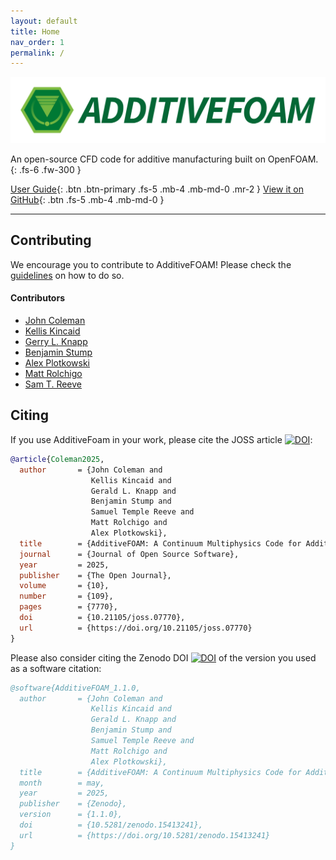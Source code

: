 ```yaml
---
layout: default
title: Home
nav_order: 1
permalink: /
---
```


<img src="https://raw.githubusercontent.com/ORNL-MDF/additivefoam-website-assets/main/images/AdditiveFOAM-wordmark.svg" alt="image" style="margin-left: 0px;">

An open-source CFD code for additive manufacturing built on OpenFOAM.
{: .fs-6 .fw-300 }

[User Guide](docs/index.html){: .btn .btn-primary .fs-5 .mb-4 .mb-md-0 .mr-2 }
[View it on GitHub][AdditiveFOAM repo]{: .btn .fs-5 .mb-4 .mb-md-0 }

---

## Contributing
We encourage you to contribute to AdditiveFOAM! Please check the [guidelines](https://github.com/ORNL/AdditiveFOAM/blob/main/CONTRIBUTING.md) on how to do so.

#### Contributors
- [John Coleman](https://www.ornl.gov/staff-profile/john-s-coleman)
- [Kellis Kincaid](https://www.ornl.gov/staff-profile/kellis-c-kincaid)
- [Gerry L. Knapp](https://www.ornl.gov/staff-profile/gerald-l-knapp)
- [Benjamin Stump](https://www.ornl.gov/staff-profile/benjamin-c-stump)
- [Alex Plotkowski](https://www.ornl.gov/staff-profile/alex-j-plotkowski)
- [Matt Rolchigo](https://www.ornl.gov/staff-profile/matt-rolchigo)
- [Sam T. Reeve](https://www.ornl.gov/staff-profile/samuel-t-reeve)


## Citing
If you use AdditiveFoam in your work, please cite the JOSS article [![DOI](https://joss.theoj.org/papers/10.21105/joss.07770/status.svg)](https://doi.org/10.21105/joss.07770):
```bibtex
@article{Coleman2025,
  author       = {John Coleman and
                  Kellis Kincaid and
                  Gerald L. Knapp and
                  Benjamin Stump and
                  Samuel Temple Reeve and
                  Matt Rolchigo and
                  Alex Plotkowski},
  title        = {AdditiveFOAM: A Continuum Multiphysics Code for Additive Manufacturing},
  journal      = {Journal of Open Source Software},
  year         = 2025,
  publisher    = {The Open Journal},
  volume       = {10},
  number       = {109},
  pages        = {7770},
  doi          = {10.21105/joss.07770},
  url          = {https://doi.org/10.21105/joss.07770}
}
```

Please also consider citing the Zenodo DOI [![DOI](https://zenodo.org/badge/DOI/10.5281/zenodo.8034098.svg)](https://doi.org/10.5281/zenodo.8034098) of the version you used as a software citation:
```bibtex
@software{AdditiveFOAM_1.1.0,
  author       = {John Coleman and
                  Kellis Kincaid and
                  Gerald L. Knapp and
                  Benjamin Stump and
                  Samuel Temple Reeve and
                  Matt Rolchigo and
                  Alex Plotkowski},
  title        = {AdditiveFOAM: A Continuum Multiphysics Code for Additive Manufacturing},
  month        = may,
  year         = 2025,
  publisher    = {Zenodo},
  version      = {1.1.0},
  doi          = {10.5281/zenodo.15413241},
  url          = {https://doi.org/10.5281/zenodo.15413241}
}
```

[AdditiveFOAM repo]: https://github.com/ORNL/AdditiveFOAM
